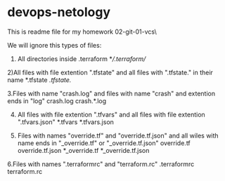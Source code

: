 # devops-netology
This is readme file for my homework 02-git-01-vcs\

We will ignore this types of files:
1) All directories inside .terraform
**/.terraform/*

2)All files with file extention ".tfstate" and all files with ".tfstate." in their name 
*.tfstate
*.tfstate.*

3.Files with name "crash.log" and files with name "crash" and extention ends in "log"
crash.log
crash.*.log

4. All files with file extention ".tfvars" and all files with file extention ".tfvars.json" 
*.tfvars
*.tfvars.json

5. Files with names "override.tf" and "override.tf.json" and all wiles with name ends in "_override.tf" or "_override.tf.json"
override.tf
override.tf.json
*_override.tf
*_override.tf.json

6.Files with names ".terraformrc" and "terraform.rc"
.terraformrc
terraform.rc